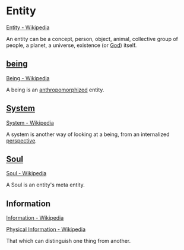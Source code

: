 # Entity

<a href="https://en.wikipedia.org/wiki/Entity" target="_blank">Entity - Wikipedia</a>

An entity can be a concept, person, object, animal, collective group of people, a planet, a universe, existence (or [God](./god.md)) itself.

## [being](./being)

<a href="https://en.wikipedia.org/wiki/Being" target="_blank">Being - Wikipedia</a>

A being is an [anthropomorphized](./anthropomorphism.md) entity.

## [System](./system.md)

<a href="https://en.wikipedia.org/wiki/System" target="_blank">System - Wikipedia</a>

A system is another way of looking at a being, from an internalized [perspective](./perspective.md).

## [Soul](./soul.md)

<a href="https://en.wikipedia.org/wiki/Soul" target="_blank">Soul - Wikipedia</a>

A Soul is an entity's meta entity.

## Information

<a href="https://en.wikipedia.org/wiki/Information" target="_blank">Information - Wikipedia</a>

<a href="https://en.wikipedia.org/wiki/Physical_information" target="_blank">Physical Information - Wikipedia</a>

That which can distinguish one thing from another.
